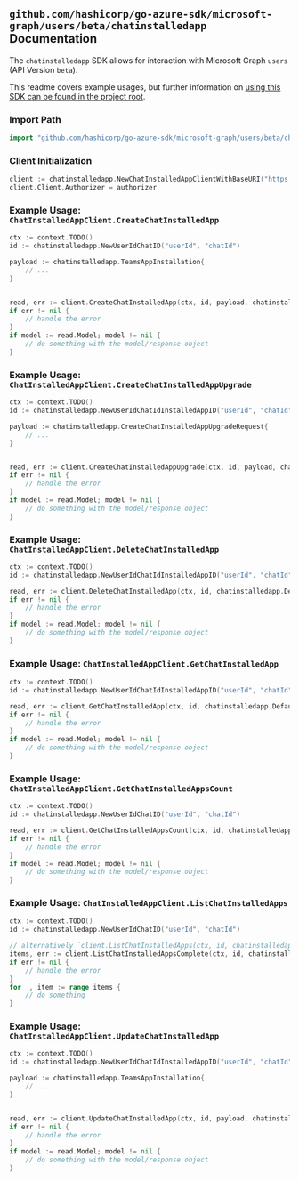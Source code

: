 
## `github.com/hashicorp/go-azure-sdk/microsoft-graph/users/beta/chatinstalledapp` Documentation

The `chatinstalledapp` SDK allows for interaction with Microsoft Graph `users` (API Version `beta`).

This readme covers example usages, but further information on [using this SDK can be found in the project root](https://github.com/hashicorp/go-azure-sdk/tree/main/docs).

### Import Path

```go
import "github.com/hashicorp/go-azure-sdk/microsoft-graph/users/beta/chatinstalledapp"
```


### Client Initialization

```go
client := chatinstalledapp.NewChatInstalledAppClientWithBaseURI("https://graph.microsoft.com")
client.Client.Authorizer = authorizer
```


### Example Usage: `ChatInstalledAppClient.CreateChatInstalledApp`

```go
ctx := context.TODO()
id := chatinstalledapp.NewUserIdChatID("userId", "chatId")

payload := chatinstalledapp.TeamsAppInstallation{
	// ...
}


read, err := client.CreateChatInstalledApp(ctx, id, payload, chatinstalledapp.DefaultCreateChatInstalledAppOperationOptions())
if err != nil {
	// handle the error
}
if model := read.Model; model != nil {
	// do something with the model/response object
}
```


### Example Usage: `ChatInstalledAppClient.CreateChatInstalledAppUpgrade`

```go
ctx := context.TODO()
id := chatinstalledapp.NewUserIdChatIdInstalledAppID("userId", "chatId", "teamsAppInstallationId")

payload := chatinstalledapp.CreateChatInstalledAppUpgradeRequest{
	// ...
}


read, err := client.CreateChatInstalledAppUpgrade(ctx, id, payload, chatinstalledapp.DefaultCreateChatInstalledAppUpgradeOperationOptions())
if err != nil {
	// handle the error
}
if model := read.Model; model != nil {
	// do something with the model/response object
}
```


### Example Usage: `ChatInstalledAppClient.DeleteChatInstalledApp`

```go
ctx := context.TODO()
id := chatinstalledapp.NewUserIdChatIdInstalledAppID("userId", "chatId", "teamsAppInstallationId")

read, err := client.DeleteChatInstalledApp(ctx, id, chatinstalledapp.DefaultDeleteChatInstalledAppOperationOptions())
if err != nil {
	// handle the error
}
if model := read.Model; model != nil {
	// do something with the model/response object
}
```


### Example Usage: `ChatInstalledAppClient.GetChatInstalledApp`

```go
ctx := context.TODO()
id := chatinstalledapp.NewUserIdChatIdInstalledAppID("userId", "chatId", "teamsAppInstallationId")

read, err := client.GetChatInstalledApp(ctx, id, chatinstalledapp.DefaultGetChatInstalledAppOperationOptions())
if err != nil {
	// handle the error
}
if model := read.Model; model != nil {
	// do something with the model/response object
}
```


### Example Usage: `ChatInstalledAppClient.GetChatInstalledAppsCount`

```go
ctx := context.TODO()
id := chatinstalledapp.NewUserIdChatID("userId", "chatId")

read, err := client.GetChatInstalledAppsCount(ctx, id, chatinstalledapp.DefaultGetChatInstalledAppsCountOperationOptions())
if err != nil {
	// handle the error
}
if model := read.Model; model != nil {
	// do something with the model/response object
}
```


### Example Usage: `ChatInstalledAppClient.ListChatInstalledApps`

```go
ctx := context.TODO()
id := chatinstalledapp.NewUserIdChatID("userId", "chatId")

// alternatively `client.ListChatInstalledApps(ctx, id, chatinstalledapp.DefaultListChatInstalledAppsOperationOptions())` can be used to do batched pagination
items, err := client.ListChatInstalledAppsComplete(ctx, id, chatinstalledapp.DefaultListChatInstalledAppsOperationOptions())
if err != nil {
	// handle the error
}
for _, item := range items {
	// do something
}
```


### Example Usage: `ChatInstalledAppClient.UpdateChatInstalledApp`

```go
ctx := context.TODO()
id := chatinstalledapp.NewUserIdChatIdInstalledAppID("userId", "chatId", "teamsAppInstallationId")

payload := chatinstalledapp.TeamsAppInstallation{
	// ...
}


read, err := client.UpdateChatInstalledApp(ctx, id, payload, chatinstalledapp.DefaultUpdateChatInstalledAppOperationOptions())
if err != nil {
	// handle the error
}
if model := read.Model; model != nil {
	// do something with the model/response object
}
```
